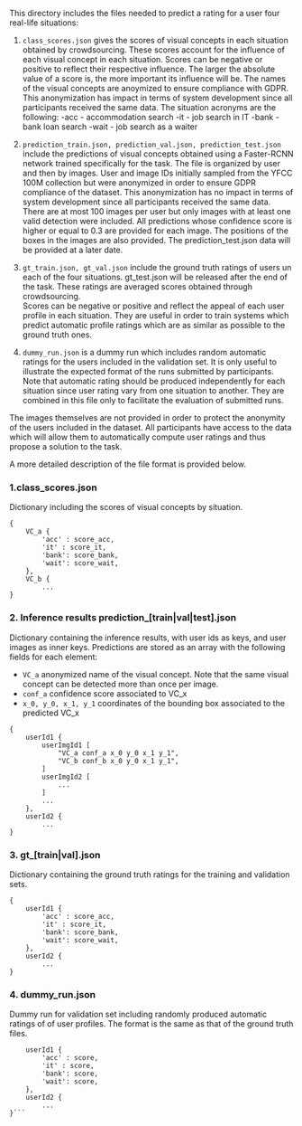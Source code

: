 This directory includes the files needed to predict a rating for a user four real-life situations:

1. ```class_scores.json``` gives the scores of visual concepts in each situation obtained by crowdsourcing. 
 These scores account for the influence of each visual concept in each situation.
 Scores can be negative or positive to reflect their respective influence.
 The larger the absolute value of a score is, the more important its influence will be.
 The names of the visual concepts are anoymized to ensure compliance with GDPR.
 This anonymization has impact in terms of system development since all participants received the same data. 
 The situation acronyms are the following:
 -acc - accommodation search
 -it - job search in IT
 -bank - bank loan search
 -wait - job search as a waiter

2. ```prediction_train.json, prediction_val.json, prediction_test.json``` include the predictions of visual concepts obtained using a Faster-RCNN network trained specifically for the task.
 The file is organized by user and then by images. 
 User and image IDs initially sampled from the YFCC 100M collection but were anonymized in order to ensure GDPR compliance of the dataset.
 This anonymization has no impact in terms of system development since all participants received the same data.
 There are at most 100 images per user but only images with at least one valid detection were included. 
 All predictions whose confidence score is higher or equal to 0.3 are provided for each image.
 The positions of the boxes in the images are also provided. 
 The prediction_test.json data will be provided at a later date.
 
3. ``` gt_train.json, gt_val.json ``` include the ground truth ratings of users un each of the four situations. gt_test.json will be released after the end of the task.
 These ratings are averaged scores obtained through crowdsourcing.  
 Scores can be negative or positive and reflect the appeal of each user profile in each situation.
 They are useful in order to train systems which predict automatic profile ratings which are as similar as possible to the ground truth ones.
 
4. ``` dummy_run.json ``` is a dummy run which includes random automatic ratings for the users included in the validation set.
It is only useful to illustrate the expected format of the runs submitted by participants.
 Note that automatic rating should be produced independently for each situation since user rating vary from one situation to another.
 They are combined in this file only to facilitate the evaluation of submitted runs.

The images themselves are not provided in order to protect the anonymity of the users included in the dataset.
All participants have access to the data which will allow them to automatically compute user ratings and thus propose a solution to the task.

A more detailed description of the file format is provided below.

### 1.class_scores.json
Dictionary including the scores of visual concepts by situation.

```
{
    VC_a { 
        'acc' : score_acc,
        'it' : score_it,
        'bank': score_bank,
        'wait': score_wait,
    },
    VC_b {
        ...
}
```


### 2. Inference results prediction_[train|val|test].json 
Dictionary containing the inference results, with user ids as keys, and user images as inner keys. 
Predictions are stored as an array with the following fields for each element:
 - ``` VC_a ``` anonymized name of the visual concept. Note that the same visual concept can be detected more than once per image.
 - ``` conf_a ``` confidence score associated to VC_x
 - ``` x_0, y_0, x_1, y_1 ``` coordinates of the bounding box associated to the predicted VC_x

```
{
    userId1 {
        userImgId1 [
            "VC_a conf_a x_0 y_0 x_1 y_1",
            "VC_b conf_b x_0 y_0 x_1 y_1",
        ]
        userImgId2 [
            ...
        ]
        ...
    },
    userId2 {
        ...
} 
```

### 3. gt_[train|val].json
Dictionary containing the ground truth ratings for the training and validation sets.

``` 
{
    userId1 { 
        'acc' : score_acc,
        'it' : score_it,
        'bank': score_bank,
        'wait': score_wait,
    },
    userId2 {
        ...
} 
```


### 4. dummy_run.json
Dummy run for validation set including randomly produced automatic ratings of of user profiles.
The format is the same as that of the ground truth files.

``` {
    userId1 { 
        'acc' : score,
        'it' : score,
        'bank': score,
        'wait': score,
    },
    userId2 {
        ...
}```

